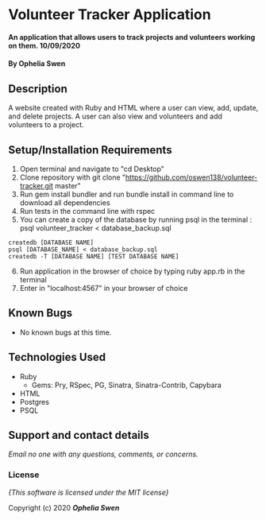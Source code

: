 # Volunteer Tracker Application

#### An application that allows users to track projects and volunteers working on them. 10/09/2020

#### By **Ophelia Swen**

## Description

A website created with Ruby and HTML where a user can view, add, update, and delete projects. A user can also view and volunteers and add volunteers to a project. 


## Setup/Installation Requirements

1. Open terminal and navigate to "cd Desktop"
2. Clone repository with git clone "https://github.com/oswen138/volunteer-tracker.git master"
3. Run gem install bundler and run bundle install in command line to download all dependencies
4. Run tests in the command line with rspec
5. You can create a copy of the database by running psql in the terminal : psql volunteer_tracker < database_backup.sql
```
createdb [DATABASE NAME]
psql [DATABASE_NAME] < database_backup.sql
createdb -T [DATABASE NAME] [TEST DATABASE NAME]
```
6. Run application in the browser of choice by typing ruby app.rb in the terminal
7. Enter in "localhost:4567" in your browser of choice

## Known Bugs
* No known bugs at this time.

## Technologies Used
* Ruby
  * Gems: Pry, RSpec, PG, Sinatra, Sinatra-Contrib, Capybara
* HTML
* Postgres 
* PSQL

## Support and contact details

_Email no one with any questions, comments, or concerns._

### License

*{This software is licensed under the MIT license}*

Copyright (c) 2020 **_Ophelia Swen_**